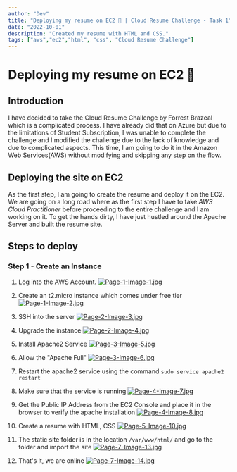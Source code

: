 ```yaml
---
author: "Dev"
title: "Deploying my resume on EC2 🚀 | Cloud Resume Challenge - Task 1"
date: "2022-10-01"
description: "Created my resume with HTML and CSS."
tags: ["aws","ec2","html", "css", "Cloud Resume Challenge"]
---
```


# Deploying my resume on EC2 🚀

## Introduction

I have decided to take the Cloud Resume Challenge by Forrest Brazeal which is a complicated process. I have already did that on Azure but due to the limitations of Student Subscription, I was unable to complete the challenge and I modified the challenge due to the lack of knowledge and due to complicated aspects. This time, I am going to do it in the Amazon Web Services(AWS) without modifying and skipping any step on the flow.

## Deploying the site on EC2

As the first step, I am going to create the resume and deploy it on the EC2. We are going on a long road where as the first step I have to take *AWS Cloud Practitioner* before proceeding to the entire challenge and I am working on it. To get the hands dirty, I have just hustled around the Apache Server and built the resume site.

## Steps to deploy

### Step 1 - Create an Instance

1. Log into the AWS Account.
  [![Page-1-Image-1.jpg](https://i.postimg.cc/cJ8vYg4b/Page-1-Image-1.jpg)](https://postimg.cc/94CXHf9d)

2. Create an t2.micro instance which comes under free tier
  [![Page-1-Image-2.jpg](https://i.postimg.cc/5NNjgk2v/Page-1-Image-2.jpg)](https://postimg.cc/23Mz8Gv8)

3. SSH into the server
  [![Page-2-Image-3.jpg](https://i.postimg.cc/J7QGbWMM/Page-2-Image-3.jpg)](https://postimg.cc/rzKVk3DP)

4. Upgrade the instance
  [![Page-2-Image-4.jpg](https://i.postimg.cc/B69XCSjQ/Page-2-Image-4.jpg)](https://postimg.cc/7C9HHy1p)

5. Install Apache2 Service
  [![Page-3-Image-5.jpg](https://i.postimg.cc/HxwjZqM0/Page-3-Image-5.jpg)](https://postimg.cc/YGSpjybj)

6. Allow the "Apache Full" 
  [![Page-3-Image-6.jpg](https://i.postimg.cc/sx3xtTPk/Page-3-Image-6.jpg)](https://postimg.cc/5YkfzqRg)
  
7. Restart the apache2 service using the command `sudo service apache2 restart`

8. Make sure that the service is running
  [![Page-4-Image-7.jpg](https://i.postimg.cc/9F80ntDk/Page-4-Image-7.jpg)](https://postimg.cc/PPDdLDzb)
  
9. Get the Public IP Address from the EC2 Console and place it in the browser to verify the apache installation
  [![Page-4-Image-8.jpg](https://i.postimg.cc/Gm4tw8Ym/Page-4-Image-8.jpg)](https://postimg.cc/jDrtyjZp)
  
10. Create a resume with HTML, CSS
  [![Page-5-Image-10.jpg](https://i.postimg.cc/BvDvbrmW/Page-5-Image-10.jpg)](https://postimg.cc/PLXHFRGK)
  
11. The static site folder is in the location `/var/www/html/` and go to the folder and import the site
  [![Page-7-Image-13.jpg](https://i.postimg.cc/6pF39WLL/Page-7-Image-13.jpg)](https://postimg.cc/9DtVbjkr)

12. That's it, we are online 
  [![Page-7-Image-14.jpg](https://i.postimg.cc/tJRRrYpy/Page-7-Image-14.jpg)](https://postimg.cc/DJDK0fSY)
  
 
